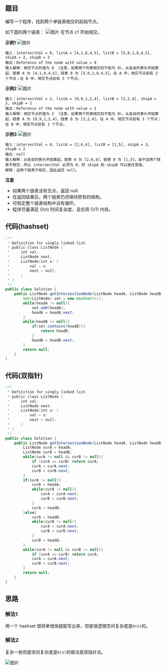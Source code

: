 ## 题目
编写一个程序，找到两个单链表相交的起始节点。

如下面的两个链表：
![图片](/static/160_1.png)
在节点 c1 开始相交。

**示例1**
![图片](/static/160_2.png)
```
输入：intersectVal = 8, listA = [4,1,8,4,5], listB = [5,0,1,8,4,5], skipA = 2, skipB = 3
输出：Reference of the node with value = 8
输入解释：相交节点的值为 8 （注意，如果两个列表相交则不能为 0）。从各自的表头开始算起，链表 A 为 [4,1,8,4,5]，链表 B 为 [5,0,1,8,4,5]。在 A 中，相交节点前有 2 个节点；在 B 中，相交节点前有 3 个节点。
```

**示例2**
![图片](/static/160_3.png)
```
输入：intersectVal = 2, listA = [0,9,1,2,4], listB = [3,2,4], skipA = 3, skipB = 1
输出：Reference of the node with value = 2
输入解释：相交节点的值为 2 （注意，如果两个列表相交则不能为 0）。从各自的表头开始算起，链表 A 为 [0,9,1,2,4]，链表 B 为 [3,2,4]。在 A 中，相交节点前有 3 个节点；在 B 中，相交节点前有 1 个节点。
```

**示例3**
![图片](/static/160_4.png)
```
输入：intersectVal = 0, listA = [2,6,4], listB = [1,5], skipA = 3, skipB = 2
输出：null
输入解释：从各自的表头开始算起，链表 A 为 [2,6,4]，链表 B 为 [1,5]。由于这两个链表不相交，所以 intersectVal 必须为 0，而 skipA 和 skipB 可以是任意值。
解释：这两个链表不相交，因此返回 null。
```

**注意**
* 如果两个链表没有交点，返回 null.
* 在返回结果后，两个链表仍须保持原有的结构。
* 可假定整个链表结构中没有循环。
* 程序尽量满足 O(n) 时间复杂度，且仅用 O(1) 内存。


## 代码(hashset)
```Java
/**
 * Definition for singly-linked list.
 * public class ListNode {
 *     int val;
 *     ListNode next;
 *     ListNode(int x) {
 *         val = x;
 *         next = null;
 *     }
 * }
 */
public class Solution {
    public ListNode getIntersectionNode(ListNode headA, ListNode headB) {
        Set<ListNode> set = new HashSet<>();
        while(headA != null){
            set.add(headA);
            headA = headA.next;
        }
        while(headB != null){
            if(set.contains(headB)){
                return headB;
            }
            headB = headB.next;
        }
        return null;
    }
}
```

## 代码(双指针)
```Java
/**
 * Definition for singly-linked list.
 * public class ListNode {
 *     int val;
 *     ListNode next;
 *     ListNode(int x) {
 *         val = x;
 *         next = null;
 *     }
 * }
 */
public class Solution {
    public ListNode getIntersectionNode(ListNode headA, ListNode headB) {
        ListNode curA = headA;
        ListNode curB = headB;
        while(curA != null && curB != null){
            if (curA == curB) return curA;
            curA = curA.next;
            curB = curB.next;
        }
        if(curA != null){
            curB = headA;
            while(curA != null){
                curA = curA.next;
                curB = curB.next; 
            }
            curA = headB;
        }else{
            curA = headB;
            while(curB != null){
                curA = curA.next;
                curB = curB.next; 
            }
            curB = headA;
        }
        while(curA != null && curB != null){
            if (curA == curB) return curA;
            curA = curA.next;
            curB = curB.next;
        }
        return null;
    }
}
```

## 思路

### 解法1
用一个 hashset 很简单很快就能写出来，但是很遗憾空间复杂度是`O(n)`的。

### 解法2
复杂一些但是空间复杂度是`O(1)`的做法是双指针法。 

![图片](/static/160_5.png)